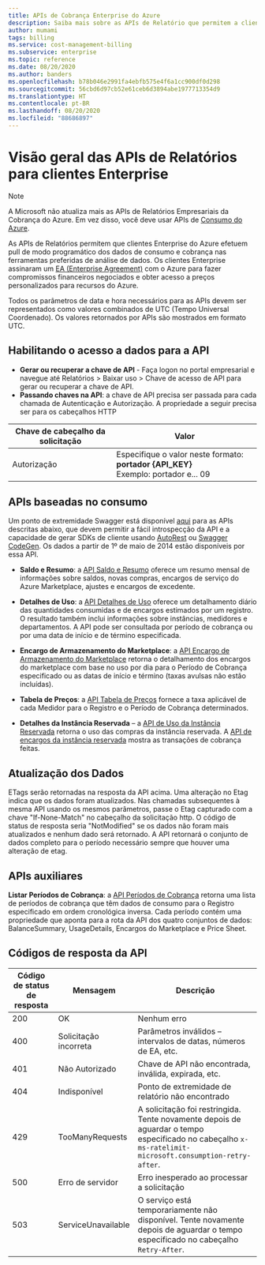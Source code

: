 ```yaml
---
title: APIs de Cobrança Enterprise do Azure
description: Saiba mais sobre as APIs de Relatório que permitem a clientes Enterprise do Azure efetuar pull dos dados de consumo de modo programático.
author: mumami
tags: billing
ms.service: cost-management-billing
ms.subservice: enterprise
ms.topic: reference
ms.date: 08/20/2020
ms.author: banders
ms.openlocfilehash: b78b046e2991fa4ebfb575e4f6a1cc900df0d298
ms.sourcegitcommit: 56cbd6d97cb52e61ceb6d3894abe1977713354d9
ms.translationtype: HT
ms.contentlocale: pt-BR
ms.lasthandoff: 08/20/2020
ms.locfileid: "88686897"
---
```

# <a name="overview-of-reporting-apis-for-enterprise-customers"></a>Visão geral das APIs de Relatórios para clientes Enterprise

> [!Note]
> A Microsoft não atualiza mais as APIs de Relatórios Empresariais da Cobrança do Azure. Em vez disso, você deve usar APIs de [Consumo do Azure](/rest/api/consumption).

As APIs de Relatórios permitem que clientes Enterprise do Azure efetuem pull de modo programático dos dados de consumo e cobrança nas ferramentas preferidas de análise de dados. Os clientes Enterprise assinaram um [EA (Enterprise Agreement)](https://azure.microsoft.com/pricing/enterprise-agreement/) com o Azure para fazer compromissos financeiros negociados e obter acesso a preços personalizados para recursos do Azure.

Todos os parâmetros de data e hora necessários para as APIs devem ser representados como valores combinados de UTC (Tempo Universal Coordenado). Os valores retornados por APIs são mostrados em formato UTC.

## <a name="enabling-data-access-to-the-api"></a>Habilitando o acesso a dados para a API
* **Gerar ou recuperar a chave de API** - Faça logon no portal empresarial e navegue até Relatórios > Baixar uso > Chave de acesso de API para gerar ou recuperar a chave de API.
* **Passando chaves na API**: a chave de API precisa ser passada para cada chamada de Autenticação e Autorização. A propriedade a seguir precisa ser para os cabeçalhos HTTP

|Chave de cabeçalho da solicitação | Valor|
|-|-|
|Autorização| Especifique o valor neste formato: **portador {API_KEY}** <br/> Exemplo: portador e... 09|

## <a name="consumption-based-apis"></a>APIs baseadas no consumo
Um ponto de extremidade Swagger está disponível [aqui](https://consumption.azure.com/swagger/ui/index) para as APIs descritas abaixo, que devem permitir a fácil introspecção da API e a capacidade de gerar SDKs de cliente usando [AutoRest](https://github.com/Azure/AutoRest) ou [Swagger CodeGen](https://swagger.io/swagger-codegen/). Os dados a partir de 1º de maio de 2014 estão disponíveis por essa API.

* **Saldo e Resumo**: a [API Saldo e Resumo](/rest/api/billing/enterprise/billing-enterprise-api-balance-summary) oferece um resumo mensal de informações sobre saldos, novas compras, encargos de serviço do Azure Marketplace, ajustes e encargos de excedente.

* **Detalhes de Uso**: a [API Detalhes de Uso](/rest/api/billing/enterprise/billing-enterprise-api-usage-detail) oferece um detalhamento diário das quantidades consumidas e de encargos estimados por um registro. O resultado também inclui informações sobre instâncias, medidores e departamentos. A API pode ser consultada por período de cobrança ou por uma data de início e de término especificada.

* **Encargo de Armazenamento do Marketplace**: a [API Encargo de Armazenamento do Marketplace](/rest/api/billing/enterprise/billing-enterprise-api-marketplace-storecharge) retorna o detalhamento dos encargos do marketplace com base no uso por dia para o Período de Cobrança especificado ou as datas de início e término (taxas avulsas não estão incluídas).

* **Tabela de Preços**: a [API Tabela de Preços](/rest/api/billing/enterprise/billing-enterprise-api-pricesheet) fornece a taxa aplicável de cada Medidor para o Registro e o Período de Cobrança determinados.

* **Detalhes da Instância Reservada** – a [API de Uso da Instância Reservada](/rest/api/billing/enterprise/billing-enterprise-api-reserved-instance-usage) retorna o uso das compras da instância reservada. A [API de encargos da instância reservada](/rest/api/billing/enterprise/billing-enterprise-api-reserved-instance-usage) mostra as transações de cobrança feitas.

## <a name="data-freshness"></a>Atualização dos Dados
ETags serão retornadas na resposta da API acima. Uma alteração no Etag indica que os dados foram atualizados.  Nas chamadas subsequentes à mesma API usando os mesmos parâmetros, passe o Etag capturado com a chave "If-None-Match" no cabeçalho da solicitação http. O código de status de resposta seria "NotModified" se os dados não foram mais atualizados e nenhum dado será retornado. A API retornará o conjunto de dados completo para o período necessário sempre que houver uma alteração de etag.

## <a name="helper-apis"></a>APIs auxiliares
 **Listar Períodos de Cobrança**: a [API Períodos de Cobrança](/rest/api/billing/enterprise/billing-enterprise-api-billing-periods) retorna uma lista de períodos de cobrança que têm dados de consumo para o Registro especificado em ordem cronológica inversa. Cada período contém uma propriedade que aponta para a rota da API dos quatro conjuntos de dados: BalanceSummary, UsageDetails, Encargos do Marketplace e Price Sheet.


## <a name="api-response-codes"></a>Códigos de resposta da API   
|Código de status de resposta|Mensagem|Descrição|
|-|-|-|
|200| OK|Nenhum erro|
|400| Solicitação incorreta| Parâmetros inválidos – intervalos de datas, números de EA, etc.|
|401| Não Autorizado| Chave de API não encontrada, inválida, expirada, etc.|
|404| Indisponível| Ponto de extremidade de relatório não encontrado|
|429 | TooManyRequests | A solicitação foi restringida. Tente novamente depois de aguardar o tempo especificado no cabeçalho <code>x-ms-ratelimit-microsoft.consumption-retry-after</code>.|
|500| Erro de servidor| Erro inesperado ao processar a solicitação|
| 503 | ServiceUnavailable | O serviço está temporariamente não disponível. Tente novamente depois de aguardar o tempo especificado no cabeçalho <code>Retry-After</code>.|
